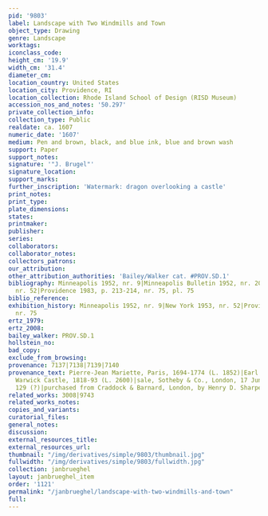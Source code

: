 ```yaml
---
pid: '9803'
label: Landscape with Two Windmills and Town
object_type: Drawing
genre: Landscape
worktags:
iconclass_code:
height_cm: '19.9'
width_cm: '31.4'
diameter_cm:
location_country: United States
location_city: Providence, RI
location_collection: Rhode Island School of Design (RISD Museum)
accession_nos_and_notes: '50.297'
private_collection_info:
collection_type: Public
realdate: ca. 1607
numeric_date: '1607'
medium: Pen and brown, black, and blue ink, blue and brown wash
support: Paper
support_notes:
signature: '"J. Brugel"'
signature_location:
support_marks:
further_inscription: 'Watermark: dragon overlooking a castle'
print_notes:
print_type:
plate_dimensions:
states:
printmaker:
publisher:
series:
collaborators:
collaborator_notes:
collectors_patrons:
our_attribution:
other_attribution_authorities: 'Bailey/Walker cat. #PROV.SD.1'
bibliography: Minneapolis 1952, nr. 9|Minneapolis Bulletin 1952, nr. 20|New York 1953,
  nr. 52|Providence 1983, p. 213-214, nr. 75, pl. 75
biblio_reference:
exhibition_history: Minneapolis 1952, nr. 9|New York 1953, nr. 52|Providence 1983,
  nr. 75
ertz_1979:
ertz_2008:
bailey_walker: PROV.SD.1
hollstein_no:
bad_copy:
exclude_from_browsing:
provenance: 7137|7138|7139|7140
provenance_text: Pierre-Jean Mariette, Paris, 1694-1774 (L. 1852)|Earl of Warwick,
  Warwick Castle, 1818-93 (L. 2600)|sale, Sotheby & Co., London, 17 June 1936, nr.
  129 (?)|purchased from Craddock & Barnard, London, by Henry D. Sharpe
related_works: 3008|9743
related_works_notes:
copies_and_variants:
curatorial_files:
general_notes:
discussion:
external_resources_title:
external_resources_url:
thumbnail: "/img/derivatives/simple/9803/thumbnail.jpg"
fullwidth: "/img/derivatives/simple/9803/fullwidth.jpg"
collection: janbrueghel
layout: janbrueghel_item
order: '1121'
permalink: "/janbrueghel/landscape-with-two-windmills-and-town"
full:
---
```

